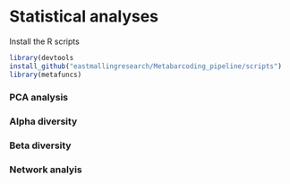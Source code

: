 # Statistical analyses

Install the R scripts
```R
library(devtools
install_github("eastmallingresearch/Metabarcoding_pipeline/scripts")
library(metafuncs)
```

### PCA analysis

### Alpha diversity

### Beta diversity

### Network analyis
